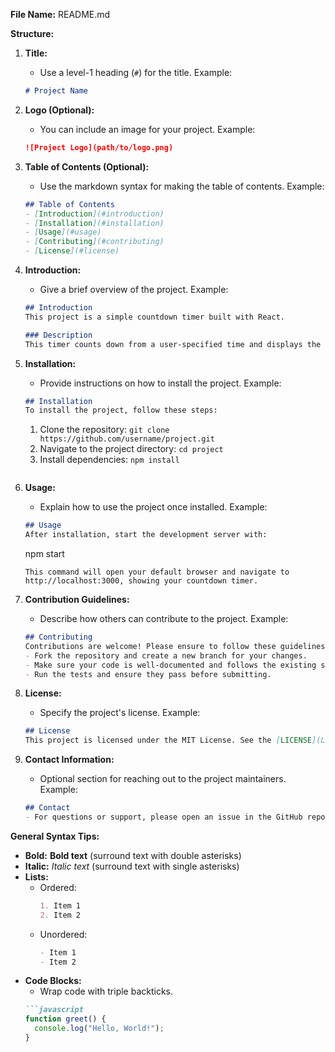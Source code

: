 **File Name:** README.md

**Structure:**

1. **Title:**
   - Use a level-1 heading (`#`) for the title.
   Example:
   ```markdown
   # Project Name
   ```

2. **Logo (Optional):**
   - You can include an image for your project.
   Example:
   ```markdown
   ![Project Logo](path/to/logo.png)
   ```

3. **Table of Contents (Optional):**
   - Use the markdown syntax for making the table of contents.
   Example:
   ```markdown
   ## Table of Contents
   - [Introduction](#introduction)
   - [Installation](#installation)
   - [Usage](#usage)
   - [Contributing](#contributing)
   - [License](#license)
   ```

4. **Introduction:**
   - Give a brief overview of the project.
   Example:
   ```markdown
   ## Introduction
   This project is a simple countdown timer built with React.

   ### Description
   This timer counts down from a user-specified time and displays the remaining time until it reaches zero.

   ```

5. **Installation:**
   - Provide instructions on how to install the project.
   Example:
   ```markdown
   ## Installation
   To install the project, follow these steps:
   ```
   1. Clone the repository: `git clone https://github.com/username/project.git`
   2. Navigate to the project directory: `cd project`
   3. Install dependencies: `npm install`
   ```
   ```

6. **Usage:**
   - Explain how to use the project once installed.
   Example:
   ```markdown
   ## Usage
   After installation, start the development server with:
   ```
   npm start
   ```
   This command will open your default browser and navigate to http://localhost:3000, showing your countdown timer.

   ```

7. **Contribution Guidelines:**
   - Describe how others can contribute to the project.
   Example:
   ```markdown
   ## Contributing
   Contributions are welcome! Please ensure to follow these guidelines before submitting a pull request:
   - Fork the repository and create a new branch for your changes.
   - Make sure your code is well-documented and follows the existing style.
   - Run the tests and ensure they pass before submitting.
   ```

8. **License:**
   - Specify the project's license.
   Example:
   ```markdown
   ## License
   This project is licensed under the MIT License. See the [LICENSE](LICENSE) file for details.
   ```

9. **Contact Information:**
   - Optional section for reaching out to the project maintainers.
   Example:
   ```markdown
   ## Contact
   - For questions or support, please open an issue in the GitHub repository.
   ```

**General Syntax Tips:**
- **Bold:** **Bold text** (surround text with double asterisks)
- **Italic:** *Italic text* (surround text with single asterisks)
- **Lists:**
   - Ordered:
     ```markdown
     1. Item 1
     2. Item 2
     ```
   - Unordered:
     ```markdown
     - Item 1
     - Item 2
     ```
- **Code Blocks:**
   - Wrap code with triple backticks.
   ```markdown
   ```javascript
   function greet() {
     console.log("Hello, World!");
   }
   ```
   ```





